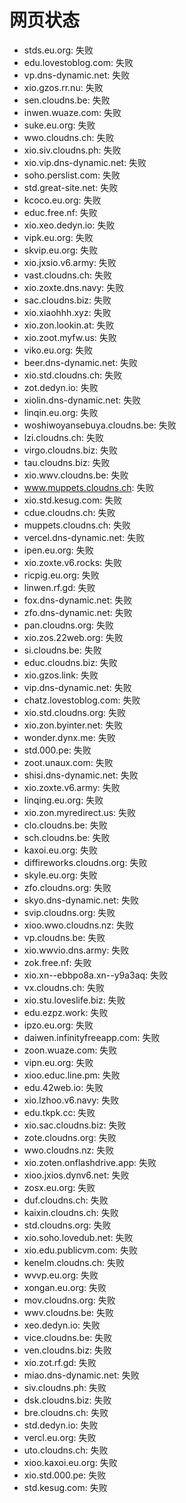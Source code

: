 # 网页状态
- stds.eu.org: 失败
- edu.lovestoblog.com: 失败
- vp.dns-dynamic.net: 失败
- xio.gzos.rr.nu: 失败
- sen.cloudns.be: 失败
- inwen.wuaze.com: 失败
- suke.eu.org: 失败
- wwo.cloudns.ch: 失败
- xio.siv.cloudns.ph: 失败
- xio.vip.dns-dynamic.net: 失败
- soho.perslist.com: 失败
- std.great-site.net: 失败
- kcoco.eu.org: 失败
- educ.free.nf: 失败
- xio.xeo.dedyn.io: 失败
- vipk.eu.org: 失败
- skvip.eu.org: 失败
- xio.jxsio.v6.army: 失败
- vast.cloudns.ch: 失败
- xio.zoxte.dns.navy: 失败
- sac.cloudns.biz: 失败
- xio.xiaohhh.xyz: 失败
- xio.zon.lookin.at: 失败
- xio.zoot.myfw.us: 失败
- viko.eu.org: 失败
- beer.dns-dynamic.net: 失败
- xio.std.cloudns.ch: 失败
- zot.dedyn.io: 失败
- xiolin.dns-dynamic.net: 失败
- linqin.eu.org: 失败
- woshiwoyansebuya.cloudns.be: 失败
- lzi.cloudns.ch: 失败
- virgo.cloudns.biz: 失败
- tau.cloudns.biz: 失败
- xio.wwv.cloudns.be: 失败
- www.muppets.cloudns.ch: 失败
- xio.std.kesug.com: 失败
- cdue.cloudns.ch: 失败
- muppets.cloudns.ch: 失败
- vercel.dns-dynamic.net: 失败
- ipen.eu.org: 失败
- xio.zoxte.v6.rocks: 失败
- ricpig.eu.org: 失败
- linwen.rf.gd: 失败
- fox.dns-dynamic.net: 失败
- zfo.dns-dynamic.net: 失败
- pan.cloudns.org: 失败
- xio.zos.22web.org: 失败
- si.cloudns.be: 失败
- educ.cloudns.biz: 失败
- xio.gzos.link: 失败
- vip.dns-dynamic.net: 失败
- chatz.lovestoblog.com: 失败
- xio.std.cloudns.org: 失败
- xio.zon.byinter.net: 失败
- wonder.dynx.me: 失败
- std.000.pe: 失败
- zoot.unaux.com: 失败
- shisi.dns-dynamic.net: 失败
- xio.zoxte.v6.army: 失败
- linqing.eu.org: 失败
- xio.zon.myredirect.us: 失败
- clo.cloudns.be: 失败
- sch.cloudns.be: 失败
- kaxoi.eu.org: 失败
- diffireworks.cloudns.org: 失败
- skyle.eu.org: 失败
- zfo.cloudns.org: 失败
- skyo.dns-dynamic.net: 失败
- svip.cloudns.org: 失败
- xioo.wwo.cloudns.nz: 失败
- vp.cloudns.be: 失败
- xio.wwvio.dns.army: 失败
- zok.free.nf: 失败
- xio.xn--ebbpo8a.xn--y9a3aq: 失败
- vx.cloudns.ch: 失败
- xio.stu.loveslife.biz: 失败
- edu.ezpz.work: 失败
- ipzo.eu.org: 失败
- daiwen.infinityfreeapp.com: 失败
- zoon.wuaze.com: 失败
- vipn.eu.org: 失败
- xioo.educ.line.pm: 失败
- edu.42web.io: 失败
- xio.lzhoo.v6.navy: 失败
- edu.tkpk.cc: 失败
- xio.sac.cloudns.biz: 失败
- zote.cloudns.org: 失败
- wwo.cloudns.nz: 失败
- xio.zoten.onflashdrive.app: 失败
- xioo.jxios.dynv6.net: 失败
- zosx.eu.org: 失败
- duf.cloudns.ch: 失败
- kaixin.cloudns.ch: 失败
- std.cloudns.org: 失败
- xio.soho.lovedub.net: 失败
- xio.edu.publicvm.com: 失败
- kenelm.cloudns.ch: 失败
- wvvp.eu.org: 失败
- xongan.eu.org: 失败
- mov.cloudns.org: 失败
- wwv.cloudns.be: 失败
- xeo.dedyn.io: 失败
- vice.cloudns.be: 失败
- ven.cloudns.biz: 失败
- xio.zot.rf.gd: 失败
- miao.dns-dynamic.net: 失败
- siv.cloudns.ph: 失败
- dsk.cloudns.biz: 失败
- bre.cloudns.ch: 失败
- std.dedyn.io: 失败
- vercl.eu.org: 失败
- uto.cloudns.ch: 失败
- xioo.kaxoi.eu.org: 失败
- xio.std.000.pe: 失败
- std.kesug.com: 失败
